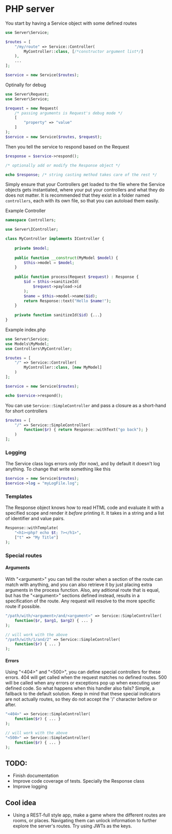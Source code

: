 # PHP server

You start by having a Service object with some defined routes
```php
use Server\Service;

$routes = [
	"/my/route" => Service::Controller(
		MyController::class, [/*constructor argument list*/]
	),
	...
];

$service = new Service($routes);
```

Optinally for debug
```php
use Server\Request;
use Server\Service;

$request = new Request(
	/* passing arguments is Request's debug mode */
	[
		"property" => "value"
	]
);
$service = new Service($routes, $request);
```

Then you tell the service to respond based on the Request
```php
$response = $service->respond();

/* optionally add or modify the Response object */

echo $response; /* string casting method takes care of the rest */
```

Simply ensure that your Controllers get loaded to the file where the Service objects gets instantiated, where your put your controllers and what they do does not matter. It is recommended that they exist in a folder named `controllers`, each with its own file, so that you can autoload them easily.

Example Controller
```php
namespace Controllers;

use Server\IController;

class MyController implements IController {
	
	private $model;
	
	public function __construct(MyModel $model) {
		$this->model = $model;
	}
	
	public function process(Request $request) : Response {
		$id = $this->sanitizeId(
			$request->payload->id
		);
		$name = $this->model->name($id);
		return Response::text("Hello $name!");
	}
	
	private function sanitizeId($id) {...}
}
```

Example index.php
```php
use Server\Service;
use Models\MyModel;
use Controllers\MyController;

$routes = [
	"/" => Service::Controller(
		MyController::class, [new MyModel]
	)
];

$service = new Service($routes);

echo $service->respond();
```

You can use `Service::SimpleController` and pass a closure as a short-hand for short controllers
```php
$routes = [
	"/" => Service::SimpleController(
		function($r) { return Response::withText("go back"); }
	)
];

```

### Logging

The Service class logs errors only (for now), and by default it doesn't log anything. To change that write something like this
```php
$service = new Service($routes);
$service->log = "myLogFile.log";
```

### Templates

The Response object knows how to read HTML code and evaluate it with a specified scope and render it _before_ printing it. It takes in a string and a list of identifier and value pairs.
```php
Response::withTemplate(
	"<h1><php? echo $t; ?></h1>",
	["t" => "My Title"]
);
```

### Special routes

#### Arguments

With "\<argument\>" you can tell the router when a section of the route can match with anything, and you can also retrieve it by just placing extra arguments in the process function. Also, any aditional route that is equal, but has the "\<argument\>" sections defined instead, results in a specification of the route. Any request will resolve to the more specific route if possible.
```php
"/path/with/<argument>/and/<argument>" => Service::SimpleController(
	function($r, $arg1, $arg2) { ... }
);

// will work with the above
"/path/with/1/and/2" => Service::SimpleController(
	function($r) { ... }
);
```

#### Errors

Using "<404>" and "<500>", you can define special controllers for these errors. 404 will get called when the request matches no defined routes. 500 will be called when any errors or exceptions pop up when executing user defined code. So what happens when this handler also fails? Simple, a fallback to the default solution. Keep in mind that these special indicators are not actually routes, so they do not accept the '/' character before or after.
```php
"<404>" => Service::SimpleController(
	function($r) { ... }
);

// will work with the above
"<500>" => Service::SimpleController(
	function($r) { ... }
);
```

## TODO:
- Finish documentation
- Improve code coverage of tests. Specially the Response class
- Improve logging

## Cool idea
- Using a REST-full style app, make a game where the different routes are rooms, or places. Navigating them can unlock information to further explore the server's routes. Try using JWTs as the keys.
